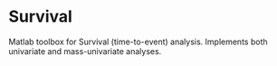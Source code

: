 Survival
========

Matlab toolbox for Survival (time-to-event) analysis. Implements both univariate and mass-univariate analyses.
